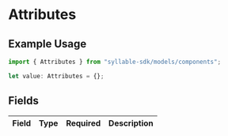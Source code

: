 # Attributes

## Example Usage

```typescript
import { Attributes } from "syllable-sdk/models/components";

let value: Attributes = {};
```

## Fields

| Field       | Type        | Required    | Description |
| ----------- | ----------- | ----------- | ----------- |